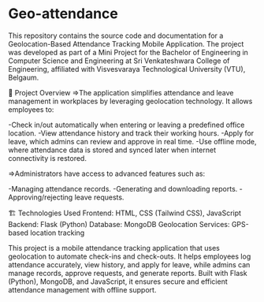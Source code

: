# Geo-attendance 
This repository contains the source code and documentation for a Geolocation-Based Attendance Tracking Mobile Application. The project was developed as part of a Mini Project for the Bachelor of Engineering in Computer Science and Engineering at Sri Venkateshwara College of Engineering, affiliated with Visvesvaraya Technological University (VTU), Belgaum.

📌 Project Overview
=>The application simplifies attendance and leave management in workplaces by leveraging geolocation technology. It allows employees to:

-Check in/out automatically when entering or leaving a predefined office location.
-View attendance history and track their working hours.
-Apply for leave, which admins can review and approve in real time.
-Use offline mode, where attendance data is stored and synced later when internet connectivity is restored.

=>Administrators have access to advanced features such as:

-Managing attendance records.
-Generating and downloading reports.
-Approving/rejecting leave requests.

🏗️ Technologies Used
Frontend: HTML, CSS (Tailwind CSS), JavaScript
Backend: Flask (Python)
Database: MongoDB
Geolocation Services: GPS-based location tracking

This project is a mobile attendance tracking application that uses geolocation to automate check-ins and check-outs. It helps employees log attendance accurately, view history, and apply for leave, while admins can manage records, approve requests, and generate reports. Built with Flask (Python), MongoDB, and JavaScript, it ensures secure and efficient attendance management with offline support.
